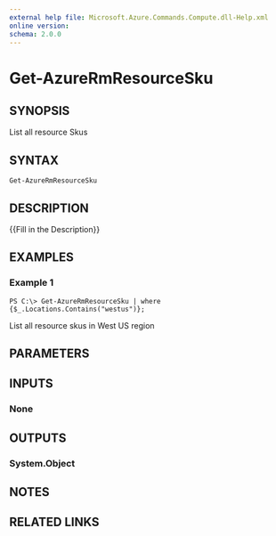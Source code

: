 ```yaml
---
external help file: Microsoft.Azure.Commands.Compute.dll-Help.xml
online version: 
schema: 2.0.0
---
```


# Get-AzureRmResourceSku

## SYNOPSIS
List all resource Skus

## SYNTAX

```
Get-AzureRmResourceSku
```

## DESCRIPTION
{{Fill in the Description}}

## EXAMPLES

### Example 1
```
PS C:\> Get-AzureRmResourceSku | where {$_.Locations.Contains("westus")};
```

List all resource skus in West US region

## PARAMETERS

## INPUTS

### None


## OUTPUTS

### System.Object

## NOTES

## RELATED LINKS

